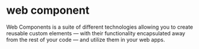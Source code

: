 # web component

Web Components is a suite of different technologies allowing you to create reusable custom elements — with their functionality encapsulated away from the rest of your code — and utilize them in your web apps.